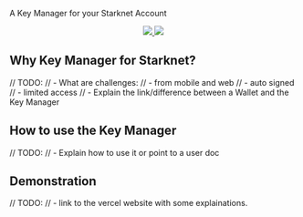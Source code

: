 A Key Manager for your Starknet Account

<!-- badges -->
<p align="center">
  <a href="https://starkware.co/">
    <img src="https://img.shields.io/badge/powered_by-StarkWare-navy">
  </a>
  <a href="https://github.com/dontpanicdao/starknet-burner/blob/main/LICENSE/">
    <img src="https://img.shields.io/badge/license-MIT-black">
  </a>
</p>

## Why Key Manager for Starknet?

// TODO:
// - What are challenges: 
//   - from mobile and web 
//   - auto signed
//   - limited access
// - Explain the link/difference between a Wallet and the Key Manager

## How to use the Key Manager

// TODO:
// - Explain how to use it or point to a user doc

## Demonstration

// TODO:
// - link to the vercel website with some explainations.

